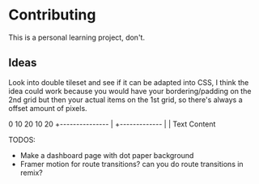 # Contributing

This is a personal learning project, don't.

## Ideas

Look into double tileset and see if it can be adapted into CSS, I think the idea
could work because you would have your bordering/padding on the 2nd grid but then
your actual items on the 1st grid, so there's always a offset amount of pixels.

0 10 20
10
20
+---------------
| +-------------
| | Text Content


TODOS:
- Make a dashboard page with dot paper background
- Framer motion for route transitions? can you do route transitions in remix?